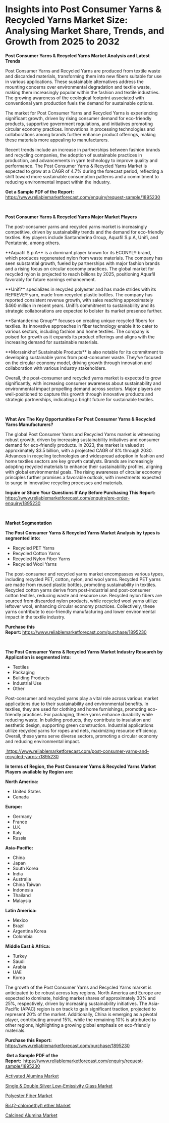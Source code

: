<p><h1>Insights into Post Consumer Yarns & Recycled Yarns Market Size: Analysing Market Share, Trends, and Growth from 2025 to 2032</h1></p><p><strong>Post Consumer Yarns & Recycled Yarns Market Analysis and Latest Trends</strong></p>
<p><p>Post Consumer Yarns and Recycled Yarns are produced from textile waste and discarded materials, transforming them into new fibers suitable for use in various applications. These sustainable alternatives address the mounting concerns over environmental degradation and textile waste, making them increasingly popular within the fashion and textile industries. The growing awareness of the ecological footprint associated with conventional yarn production fuels the demand for sustainable options.</p><p>The market for Post Consumer Yarns and Recycled Yarns is experiencing significant growth, driven by rising consumer demand for eco-friendly products, supportive government regulations, and initiatives promoting circular economy practices. Innovations in processing technologies and collaborations among brands further enhance product offerings, making these materials more appealing to manufacturers.</p><p>Recent trends include an increase in partnerships between fashion brands and recycling companies, the adoption of sustainable practices in production, and advancements in yarn technology to improve quality and performance. The Post Consumer Yarns & Recycled Yarns Market is expected to grow at a CAGR of 4.7% during the forecast period, reflecting a shift toward more sustainable consumption patterns and a commitment to reducing environmental impact within the industry.</p></p>
<p><strong>Get a Sample PDF of the Report:&nbsp;</strong> <a href="https://www.reliablemarketforecast.com/enquiry/request-sample/1895230?utm_campaign=2011&utm_medium=2&utm_source=Github&utm_content=ia&utm_term=04022025&utm_id=post-consumer-yarns-recycled-yarns">https://www.reliablemarketforecast.com/enquiry/request-sample/1895230</a></p>
<p>&nbsp;</p>
<p><strong>Post Consumer Yarns & Recycled Yarns Major Market Players</strong></p>
<p><p>The post-consumer yarns and recycled yarns market is increasingly competitive, driven by sustainability trends and the demand for eco-friendly textiles. Key players include Santanderina Group, Aquafil S.p.A, Unifi, and Pentatonic, among others.</p><p>**Aquafil S.p.A** is a dominant player known for its ECONYL® brand, which produces regenerated nylon from waste materials. The company has seen substantial growth, fueled by partnerships with major fashion brands and a rising focus on circular economy practices. The global market for recycled nylon is projected to reach billions by 2025, positioning Aquafil favorably for future earnings enhancement.</p><p>**Unifi** specializes in recycled polyester and has made strides with its REPREVE® yarn, made from recycled plastic bottles. The company has reported consistent revenue growth, with sales reaching approximately $460 million in recent years. Unifi’s commitment to sustainability and its strategic collaborations are expected to bolster its market presence further.</p><p>**Santanderina Group** focuses on creating unique recycled fibers for textiles. Its innovative approaches in fiber technology enable it to cater to various sectors, including fashion and home textiles. The company is poised for growth as it expands its product offerings and aligns with the increasing demand for sustainable materials.</p><p>**Morssinkhof Sustainable Products** is also notable for its commitment to developing sustainable yarns from post-consumer waste. They’ve focused on the circular economy model, driving growth through innovation and collaboration with various industry stakeholders.</p><p>Overall, the post-consumer and recycled yarns market is expected to grow significantly, with increasing consumer awareness about sustainability and environmental impact propelling demand across sectors. Major players are well-positioned to capture this growth through innovative products and strategic partnerships, indicating a bright future for sustainable textiles.</p></p>
<p>&nbsp;</p>
<p><strong>What Are The Key Opportunities For Post Consumer Yarns & Recycled Yarns Manufacturers?</strong></p>
<p><p>The global Post Consumer Yarns and Recycled Yarns market is witnessing robust growth, driven by increasing sustainability initiatives and consumer demand for eco-friendly products. In 2023, the market is valued at approximately $3.5 billion, with a projected CAGR of 8% through 2030. Advances in recycling technologies and widespread adoption in fashion and home textiles sectors are key growth catalysts. Brands are increasingly adopting recycled materials to enhance their sustainability profiles, aligning with global environmental goals. The rising awareness of circular economy principles further promises a favorable outlook, with investments expected to surge in innovative recycling processes and materials.</p></p>
<p><strong>Inquire or Share Your Questions If Any Before Purchasing This Report:</strong> <a href="https://www.reliablemarketforecast.com/enquiry/pre-order-enquiry/1895230?utm_campaign=2011&utm_medium=2&utm_source=Github&utm_content=ia&utm_term=04022025&utm_id=post-consumer-yarns-recycled-yarns">https://www.reliablemarketforecast.com/enquiry/pre-order-enquiry/1895230</a></p>
<p>&nbsp;</p>
<p><strong>Market Segmentation</strong></p>
<p><strong>The Post Consumer Yarns & Recycled Yarns Market Analysis by types is segmented into:</strong></p>
<p><ul><li>Recycled PET Yarns</li><li>Recycled Cotton Yarns</li><li>Recycled Nylon Fiber Yarns</li><li>Recycled Wool Yarns</li></ul></p>
<p><p>The post-consumer and recycled yarns market encompasses various types, including recycled PET, cotton, nylon, and wool yarns. Recycled PET yarns are made from reused plastic bottles, promoting sustainability in textiles. Recycled cotton yarns derive from post-industrial and post-consumer cotton textiles, reducing waste and resource use. Recycled nylon fibers are sourced from discarded nylon products, while recycled wool yarns utilize leftover wool, enhancing circular economy practices. Collectively, these yarns contribute to eco-friendly manufacturing and lower environmental impact in the textile industry.</p></p>
<p><strong>Purchase this Report:&nbsp;</strong><a href="https://www.reliablemarketforecast.com/purchase/1895230?utm_campaign=2011&utm_medium=2&utm_source=Github&utm_content=ia&utm_term=04022025&utm_id=post-consumer-yarns-recycled-yarns">https://www.reliablemarketforecast.com/purchase/1895230</a></p>
<p>&nbsp;</p>
<p><strong>The Post Consumer Yarns & Recycled Yarns Market Industry Research by Application is segmented into:</strong></p>
<p><ul><li>Textiles</li><li>Packaging</li><li>Building Products</li><li>Industrial Use</li><li>Other</li></ul></p>
<p><p>Post-consumer and recycled yarns play a vital role across various market applications due to their sustainability and environmental benefits. In textiles, they are used for clothing and home furnishings, promoting eco-friendly practices. For packaging, these yarns enhance durability while reducing waste. In building products, they contribute to insulation and aesthetic design, supporting green construction. Industrial applications utilize recycled yarns for ropes and nets, maximizing resource efficiency. Overall, these yarns serve diverse sectors, promoting a circular economy and reducing environmental impact.</p></p>
<p><a href="https://www.reliablemarketforecast.com/post-consumer-yarns-and-recycled-yarns-r1895230?utm_campaign=2011&utm_medium=2&utm_source=Github&utm_content=ia&utm_term=04022025&utm_id=post-consumer-yarns-recycled-yarns">&nbsp;https://www.reliablemarketforecast.com/post-consumer-yarns-and-recycled-yarns-r1895230</a></p>
<p><strong>In terms of Region, the Post Consumer Yarns & Recycled Yarns Market Players available by Region are:</strong></p>
<p>
    <p> <strong> North America: </strong>
        <ul>
            <li>United States</li>
            <li>Canada</li>
        </ul>
        </p> 
    <p> <strong> Europe: </strong>
        <ul>
            <li>Germany</li>
            <li>France</li>
            <li>U.K.</li>
            <li>Italy</li>
            <li>Russia</li>
        </ul>
        </p> 
    <p> <strong> Asia-Pacific: </strong>
        <ul>
            <li>China</li>
            <li>Japan</li>
            <li>South Korea</li>
            <li>India</li>
            <li>Australia</li>
            <li>China Taiwan</li>
            <li>Indonesia</li>
            <li>Thailand</li>
            <li>Malaysia</li>
        </ul>
        </p> 
    <p> <strong> Latin America: </strong>
        <ul>
            <li>Mexico</li>
            <li>Brazil</li>
            <li>Argentina Korea</li>
            <li>Colombia</li>
        </ul>
        </p> 
    <p> <strong> Middle East & Africa: </strong>
        <ul>
            <li>Turkey</li>
            <li>Saudi</li>
            <li>Arabia</li>
            <li>UAE</li>
            <li>Korea</li>
        </ul>
    </p>
    </p>
<p><p>The growth of the Post Consumer Yarns and Recycled Yarns market is anticipated to be robust across key regions. North America and Europe are expected to dominate, holding market shares of approximately 30% and 25%, respectively, driven by increasing sustainability initiatives. The Asia-Pacific (APAC) region is on track to gain significant traction, projected to represent 20% of the market. Additionally, China is emerging as a pivotal player, contributing around 15%, while the remaining 10% is attributed to other regions, highlighting a growing global emphasis on eco-friendly materials.</p></p>
<p><strong>Purchase this Report: </strong><a href="https://www.reliablemarketforecast.com/purchase/1895230?utm_campaign=2011&utm_medium=2&utm_source=Github&utm_content=ia&utm_term=04022025&utm_id=post-consumer-yarns-recycled-yarns">https://www.reliablemarketforecast.com/purchase/1895230</a></p>
<p>&nbsp;<strong>Get a Sample PDF of the Report:&nbsp;&nbsp;</strong><a href="https://www.reliablemarketforecast.com/enquiry/request-sample/1895230?utm_campaign=2011&utm_medium=2&utm_source=Github&utm_content=ia&utm_term=04022025&utm_id=post-consumer-yarns-recycled-yarns">https://www.reliablemarketforecast.com/enquiry/request-sample/1895230</a></p>
<p><strong></strong></p>
<p><p><a href="https://www.linkedin.com/pulse/market-examination-report-activated-alumina-growth-forecast-3vupc?utm_campaign=2011&utm_medium=2&utm_source=Github&utm_content=ia&utm_term=04022025&utm_id=post-consumer-yarns-recycled-yarns">Activated Alumina Market</a></p><p><a href="https://github.com/ChiragRp1/Market-Research-Report-List-7/blob/main/single-double-silver-low-emissivity-glass-market.md?utm_campaign=2011&utm_medium=2&utm_source=Github&utm_content=ia&utm_term=04022025&utm_id=post-consumer-yarns-recycled-yarns">Single & Double Silver Low-Emissivity Glass Market</a></p><p><a href="https://www.linkedin.com/pulse/polyester-fiber-market-research-report-pertinent-information-utcxf?utm_campaign=2011&utm_medium=2&utm_source=Github&utm_content=ia&utm_term=04022025&utm_id=post-consumer-yarns-recycled-yarns">Polyester Fiber Market</a></p><p><a href="https://github.com/amoakuolaopa/Market-Research-Report-List-1/blob/main/bis2-chloroethyl-ether-market.md?utm_campaign=2011&utm_medium=2&utm_source=Github&utm_content=ia&utm_term=04022025&utm_id=post-consumer-yarns-recycled-yarns">Bis(2-chloroethyl) ether Market</a></p><p><a href="https://www.linkedin.com/pulse/regulatory-landscape-its-influence-global-calcined-alumina-oxhcc?utm_campaign=2011&utm_medium=2&utm_source=Github&utm_content=ia&utm_term=04022025&utm_id=post-consumer-yarns-recycled-yarns">Calcined Alumina Market</a></p></p>